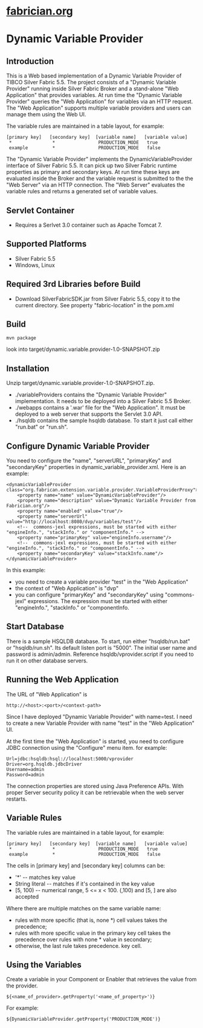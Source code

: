 [fabrician.org](http://fabrician.org/)
==========================================================================
Dynamic Variable Provider
==========================================================================
 
Introduction
--------------------------------------
This is a Web based implementation of a Dynamic Variable Provider of TIBCO Silver Fabric 
5.5. The project consists of a "Dynamic Variable Provider" running inside Silver Fabric Broker 
and a stand-alone "Web Application" that provides variables. At run time the "Dynamic Variable 
Provider" queries the "Web Application" for variables via an HTTP request. The "Web Application" 
supports multiple variable providers and users can manage them using the Web UI.

The variable rules are maintained in a table layout, for example:
```
[primary key]   [secondary key]  [variable name]   [variable value]
 *               *                PRODUCTION_MODE   true
 example         *                PRODUCTION_MODE   false
```

The "Dynamic Variable Provider" implements the DynamicVariableProvider interface of Silver Fabric 5.5. 
It can pick up two Silver Fabric runtime properties as primary and secondary 
keys. At run time these keys are evaluated inside the Broker and the variable request is submitted to the 
the "Web Server" via an HTTP connection. The "Web Server" evaluates the variable rules and returns a generated 
set of variable values.

Servlet Container
--------------------------------------
* Requires a Serlvet 3.0 container such as Apache Tomcat 7.

Supported Platforms
--------------------------------------
* Silver Fabric 5.5
* Windows, Linux
 
Required 3rd Libraries before Build
--------------------------------------
* Download SilverFabricSDK.jar from Silver Fabric 5.5, copy it to the current directory. See property "fabric-location" in the pom.xml

Build
--------------------------------------
```
mvn package
```
look into target/dynamic.variable.provider-1.0-SNAPSHOT.zip
   
Installation
--------------------------------------
Unzip target/dynamic.variable.provider-1.0-SNAPSHOT.zip.
* ./variableProviders contains the "Dynamic Variable Provider" implementation.  It needs to be deployed into a Silver Fabric 5.5 Broker.
* ./webapps contains a '.war' file for the "Web Application".  It must be deployed to a web server that supports the Servlet 3.0 API.
* ./hsqldb contains the sample hsqldb database.  To start it just call either "run.bat" or "run.sh".
 
Configure Dynamic Variable Provider
--------------------------------------
You need to configure the "name", "serverURL", "primaryKey" and "secondaryKey" properties in dynamic_variable_provider.xml.
Here is an example:
```
<dynamicVariableProvider class="org.fabrican.extension.variable.provider.VariableProviderProxy">
    <property name="name" value="DynamicVariableProvider"/>
    <property name="description" value="Dynamic Variable Provider from Fabrician.org"/>
    <property name="enabled" value="true"/>
    <property name="serverUrl" value="http://localhost:8080/dvp/variables/test"/>
    <!--  commons-jexl expressions, must be started with either "engineInfo.", "stackInfo." or "componentInfo." -->
    <property name="primaryKey" value="engineInfo.username"/>
    <!--  commons-jexl expressions, must be started with either "engineInfo.", "stackInfo." or "componentInfo." -->
    <property name="secondaryKey" value="stackInfo.name"/>
</dynamicVariableProvider>
```
In this example:
* you need to create a variable provider "test" in the "Web Application"
* the context of "Web Application" is "dvp"
* you can configure "primaryKey" and "secondaryKey" using "commons-jexl" expressions. The expression must be started 
with either "engineInfo.", "stackInfo." or "componentInfo.

Start Database
--------------------------------------
There is a sample HSQLDB database. To start, run either "hsqldb/run.bat" or "hsqldb/run.sh". Its default listen port is "5000".
The initial user name and password is admin/admin.
Reference hsqldb/vprovider.script if you need to run it on other database servers.

Running the Web Application
--------------------------------------
The URL of "Web Application" is 
```
http://<host>:<port>/<context-path>
```
Since I have deployed "Dynamic Variable Provider" with name=test. I need to create a new Variable Provider with name "test"
in the "Web Application" UI.

At the first time the "Web Application" is started, you need to configure JDBC connection using the "Configure" menu item.
for example:
```
Url=jdbc:hsqldb:hsql://localhost:5000/vprovider
Driver=org.hsqldb.jdbcDriver
Username=admin
Password=admin
```
The connection properties are stored using Java Preference APIs. With proper Server security policy it can be retrievable when
the web server restarts. 

Variable Rules
--------------------------------------
The variable rules are maintained in a table layout, for example:
```
[primary key]   [secondary key]  [variable name]   [variable value]
 *               *                PRODUCTION_MODE   true
 example         *                PRODUCTION_MODE   false 
``` 
The cells in [primary key] and [secondary key] columns can be:
* '*'            -- matches key value
*  String literal -- matches if it's contained in the key value
*  [5, 100)       -- numerical range, 5 <= x < 100. (,100) and [5, ] are also accepted

Where there are multiple matches on the same variable name: 
* rules with more specific (that is, none *) cell values takes the precedence;
* rules with more specific value in the primary key cell takes the precedence over rules with none * value in secondary;
* otherwise, the last rule takes precedence. 
key cell. 
  

Using the Variables
--------------------------------------
Create a variable in your Component or Enabler that retrieves the value from the provider.
```
${<name_of_provider>.getProperty('<name_of_property>')}
```
For example:
```
${DynamicVariableProvider.getProperty('PRODUCTION_MODE')}
```
